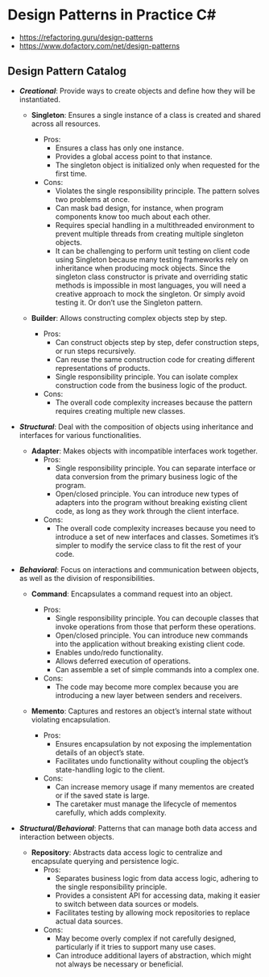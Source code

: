 # Design Patterns in Practice C#

- https://refactoring.guru/design-patterns
- https://www.dofactory.com/net/design-patterns  

## Design Pattern Catalog

- **_Creational_**: Provide ways to create objects and define how they will be instantiated.  
	- **Singleton**: Ensures a single instance of a class is created and shared across all resources.  
		- Pros:  
			- Ensures a class has only one instance.  
			- Provides a global access point to that instance.  
			- The singleton object is initialized only when requested for the first time.  
		- Cons:  
			- Violates the single responsibility principle. The pattern solves two problems at once.  
			- Can mask bad design, for instance, when program components know too much about each other.  
			- Requires special handling in a multithreaded environment to prevent multiple threads from creating multiple singleton objects.  
			- It can be challenging to perform unit testing on client code using Singleton because many testing frameworks rely on inheritance when producing mock objects. Since the singleton class constructor is private and overriding static methods is impossible in most languages, you will need a creative approach to mock the singleton. Or simply avoid testing it. Or don’t use the Singleton pattern.  

	- **Builder**: Allows constructing complex objects step by step.  
		- Pros:  
			- Can construct objects step by step, defer construction steps, or run steps recursively.  
			- Can reuse the same construction code for creating different representations of products.  
			- Single responsibility principle. You can isolate complex construction code from the business logic of the product.  
		- Cons:  
			- The overall code complexity increases because the pattern requires creating multiple new classes.  

- **_Structural_**: Deal with the composition of objects using inheritance and interfaces for various functionalities.  
	- **Adapter**: Makes objects with incompatible interfaces work together.  
		- Pros:  
			- Single responsibility principle. You can separate interface or data conversion from the primary business logic of the program.  
			- Open/closed principle. You can introduce new types of adapters into the program without breaking existing client code, as long as they work through the client interface.  
		- Cons:  
			- The overall code complexity increases because you need to introduce a set of new interfaces and classes. Sometimes it’s simpler to modify the service class to fit the rest of your code.  

- **_Behavioral_**: Focus on interactions and communication between objects, as well as the division of responsibilities.  
	- **Command**: Encapsulates a command request into an object.  
		- Pros:  
			- Single responsibility principle. You can decouple classes that invoke operations from those that perform these operations.  
			- Open/closed principle. You can introduce new commands into the application without breaking existing client code.  
			- Enables undo/redo functionality.  
			- Allows deferred execution of operations.  
			- Can assemble a set of simple commands into a complex one.  
		- Cons:  
			- The code may become more complex because you are introducing a new layer between senders and receivers.  

	- **Memento**: Captures and restores an object’s internal state without violating encapsulation.  
		- Pros:  
			- Ensures encapsulation by not exposing the implementation details of an object’s state.  
			- Facilitates undo functionality without coupling the object’s state-handling logic to the client.  
		- Cons:  
			- Can increase memory usage if many mementos are created or if the saved state is large.  
			- The caretaker must manage the lifecycle of mementos carefully, which adds complexity.  

- **_Structural/Behavioral_**: Patterns that can manage both data access and interaction between objects.  
	- **Repository**: Abstracts data access logic to centralize and encapsulate querying and persistence logic.  
		- Pros:  
			- Separates business logic from data access logic, adhering to the single responsibility principle.  
			- Provides a consistent API for accessing data, making it easier to switch between data sources or models.  
			- Facilitates testing by allowing mock repositories to replace actual data sources.  
		- Cons:  
			- May become overly complex if not carefully designed, particularly if it tries to support many use cases.  
			- Can introduce additional layers of abstraction, which might not always be necessary or beneficial.  

